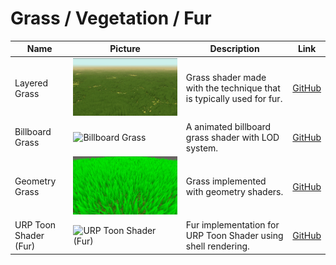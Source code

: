 # Grass / Vegetation / Fur

| Name | Picture | Description | Link |
|------|---------|-------------|------|
| Layered Grass | ![Layered Grass](https://github.com/Delt06/unity-graphics/raw/master/Documentation/layered_grass.jpg) | Grass shader made with the technique that is typically used for fur. | [GitHub](https://github.com/Delt06/unity-graphics#layered-grass) |
| Billboard Grass | ![Billboard Grass](https://github.com/Delt06/unity-graphics/raw/master/Documentation/billboard_grass.gif) | A animated billboard grass shader with LOD system. | [GitHub](https://github.com/Delt06/unity-graphics#billboard-grass) |
| Geometry Grass | ![Geometry Grass](https://github.com/Delt06/unity-graphics/raw/master/Documentation/geometry_grass.jpg) | Grass implemented with geometry shaders. | [GitHub](https://github.com/Delt06/unity-graphics#geometry-grass) |
| URP Toon Shader (Fur) | ![URP Toon Shader (Fur)](https://github.com/Delt06/urp-toon-shader/raw/master/Showcase/fur.jpg) | Fur implementation for URP Toon Shader using shell rendering.  | [GitHub](https://github.com/Delt06/urp-toon-shader) |
